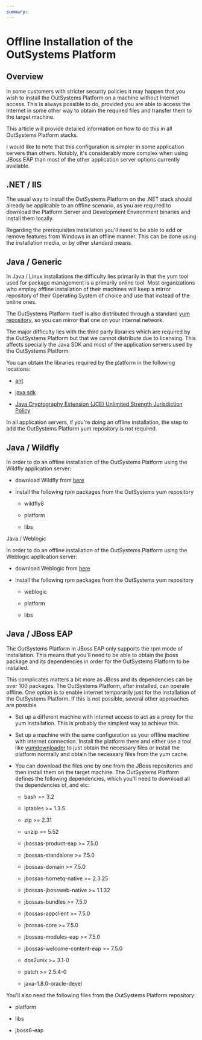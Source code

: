 ```yaml
---
summary:
---
```


# Offline Installation of the OutSystems Platform

## Overview

In some customers with stricter security policies it may happen that you wish to install the OutSystems Platform on a machine without Internet access. This is always possible to do, provided you are able to access the Internet in some other way to obtain the required files and transfer them to the target machine.

This article will provide detailed information on how to do this in all OutSystems Platform stacks.

I would like to note that this configuration is simpler in some application servers than others. Notably, it's considerably more complex when using JBoss EAP than most of the other application server options currently available.

## .NET / IIS

The usual way to install the OutSystems Platform on the .NET stack should already be applicable to an offline scenario, as you are required to download the Platform Server and Development Environment binaries and install them locally.

Regarding the prerequisites installation you'll need to be able to add or remove features from Windows in an offline manner. This can be done using the installation media, or by other standard means.

## Java / Generic

In Java / Linux installations the difficulty lies primarily in that the yum tool used for package management is a primarily online tool. Most organizations who employ offline installation of their machines will keep a mirror repository of their Operating System of choice and use that instead of the online ones.

The OutSystems Platform itself is also distributed through a standard [yum repository](http://yum.outsystems.net/9.1/), so you can mirror that one on your internal network.

The major difficulty lies with the third party libraries which are required by the OutSystems Platform but that we cannot distribute due to licensing. This affects specially the Java SDK and most of the application servers used by the OutSystems Platform.

You can obtain the libraries required by the platform in the following locations:

* [ant](http://ant.apache.org/bindownload.cgi)

* [java sdk](http://www.oracle.com/technetwork/java/javase/downloads/jdk8-downloads-2133151.html)

* [Java Cryptography Extension (JCE) Unlimited Strength Jurisdiction Policy](http://www.oracle.com/technetwork/java/javase/downloads/jce8-download-2133166.html)

In all application servers, if you're doing an offline installation, the step to add the OutSystems Platform yum repository is not required.

## Java / Wildfly

In order to do an offline installation of the OutSystems Platform using the Wildfly application  server:

* download Wildfly from [here](http://wildfly.org/downloads/)

* Install the following rpm packages from the OutSystems yum repository

    * wildfly8

    * platform

    * libs

Java / Weblogic

In order to do an offline installation of the OutSystems Platform using the Weblogic application server:

* download Weblogic from [here](http://www.oracle.com/technetwork/middleware/weblogic/downloads/wls-main-097127.html)

* Install the following rpm packages from the OutSystems yum repository

    * weblogic

    * platform

    * libs

## Java / JBoss EAP

The OutSystems Platform in JBoss EAP only supports the rpm mode of installation. This means that you'll need to be able to obtain the jboss package and its dependencies in order for the OutSystems Platform to be installed.

This complicates matters a bit more as JBoss and its dependencies can be over 100 packages. The OutSystems Platform, after installed, can  operate offline. One option is to enable internet temporarily just for the installation of the OutSystems Platform. If this is not possible, several other approaches are possible

* Set up a different machine with internet access to act as a proxy for the yum installation. This is probably the simplest way to achieve this.

* Set up a machine with the same configuration as your offline machine with internet connection. Install the platform there and either use a tool like [yumdownloader](https://access.redhat.com/solutions/10154) to just obtain the necessary files or install the platform normally and obtain the necessary files from the yum cache.

* You can download the files one by one from the JBoss repositories and then install them on the target machine. The OutSystems Platform defines the following dependencies, which you'll need to download all the dependencies of, and etc:

    * bash >= 3.2

    * iptables >= 1.3.5

    * zip >= 2.31

    * unzip >= 5.52

    * jbossas-product-eap >= 7.5.0

    * jbossas-standalone >= 7.5.0

    * jbossas-domain >= 7.5.0

    * jbossas-hornetq-native >= 2.3.25

    * jbossas-jbossweb-native >= 1.1.32

    * jbossas-bundles >= 7.5.0

    * jbossas-appclient >= 7.5.0

    * jbossas-core >= 7.5.0

    * jbossas-modules-eap >= 7.5.0

    * jbossas-welcome-content-eap >= 7.5.0

    * dos2unix >= 3.1-0

    * patch >= 2.5.4-0

    * java-1.8.0-oracle-devel

You'll also need the following files from the OutSystems Platform repository:

* platform

* libs

* jboss6-eap


